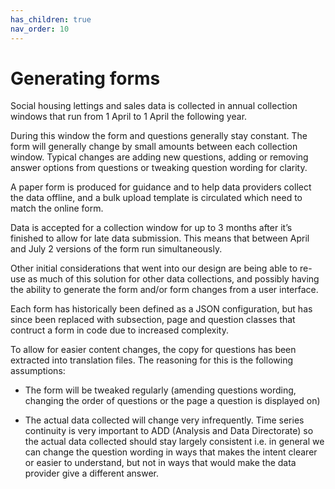 ```yaml
---
has_children: true
nav_order: 10
---
```


# Generating forms

Social housing lettings and sales data is collected in annual collection windows that run from 1 April to 1 April the following year.

During this window the form and questions generally stay constant. The form will generally change by small amounts between each collection window. Typical changes are adding new questions, adding or removing answer options from questions or tweaking question wording for clarity.

A paper form is produced for guidance and to help data providers collect the data offline, and a bulk upload template is circulated which need to match the online form.

Data is accepted for a collection window for up to 3 months after it’s finished to allow for late data submission. This means that between April and July 2 versions of the form run simultaneously.

Other initial considerations that went into our design are being able to re-use as much of this solution for other data collections, and possibly having the ability to generate the form and/or form changes from a user interface.

Each form has historically been defined as a JSON configuration, but has since been replaced with subsection, page and question classes that contruct a form in code due to increased complexity.

To allow for easier content changes, the copy for questions has been extracted into translation files. The reasoning for this is the following assumptions:

- The form will be tweaked regularly (amending questions wording, changing the order of questions or the page a question is displayed on)

- The actual data collected will change very infrequently. Time series continuity is very important to ADD (Analysis and Data Directorate) so the actual data collected should stay largely consistent i.e. in general we can change the question wording in ways that makes the intent clearer or easier to understand, but not in ways that would make the data provider give a different answer.
